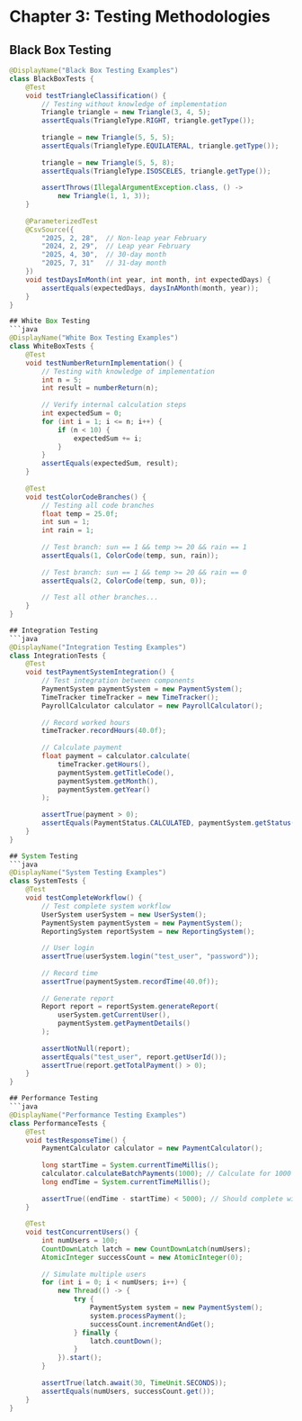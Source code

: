 # Chapter 3: Testing Methodologies

## Black Box Testing
```java
@DisplayName("Black Box Testing Examples")
class BlackBoxTests {
    @Test
    void testTriangleClassification() {
        // Testing without knowledge of implementation
        Triangle triangle = new Triangle(3, 4, 5);
        assertEquals(TriangleType.RIGHT, triangle.getType());
        
        triangle = new Triangle(5, 5, 5);
        assertEquals(TriangleType.EQUILATERAL, triangle.getType());
        
        triangle = new Triangle(5, 5, 8);
        assertEquals(TriangleType.ISOSCELES, triangle.getType());
        
        assertThrows(IllegalArgumentException.class, () ->
            new Triangle(1, 1, 3));
    }
    
    @ParameterizedTest
    @CsvSource({
        "2025, 2, 28",  // Non-leap year February
        "2024, 2, 29",  // Leap year February
        "2025, 4, 30",  // 30-day month
        "2025, 7, 31"   // 31-day month
    })
    void testDaysInMonth(int year, int month, int expectedDays) {
        assertEquals(expectedDays, daysInAMonth(month, year));
    }
}

## White Box Testing
```java
@DisplayName("White Box Testing Examples")
class WhiteBoxTests {
    @Test
    void testNumberReturnImplementation() {
        // Testing with knowledge of implementation
        int n = 5;
        int result = numberReturn(n);
        
        // Verify internal calculation steps
        int expectedSum = 0;
        for (int i = 1; i <= n; i++) {
            if (n < 10) {
                expectedSum += i;
            }
        }
        assertEquals(expectedSum, result);
    }
    
    @Test
    void testColorCodeBranches() {
        // Testing all code branches
        float temp = 25.0f;
        int sun = 1;
        int rain = 1;
        
        // Test branch: sun == 1 && temp >= 20 && rain == 1
        assertEquals(1, ColorCode(temp, sun, rain));
        
        // Test branch: sun == 1 && temp >= 20 && rain == 0
        assertEquals(2, ColorCode(temp, sun, 0));
        
        // Test all other branches...
    }
}

## Integration Testing
```java
@DisplayName("Integration Testing Examples")
class IntegrationTests {
    @Test
    void testPaymentSystemIntegration() {
        // Test integration between components
        PaymentSystem paymentSystem = new PaymentSystem();
        TimeTracker timeTracker = new TimeTracker();
        PayrollCalculator calculator = new PayrollCalculator();
        
        // Record worked hours
        timeTracker.recordHours(40.0f);
        
        // Calculate payment
        float payment = calculator.calculate(
            timeTracker.getHours(),
            paymentSystem.getTitleCode(),
            paymentSystem.getMonth(),
            paymentSystem.getYear()
        );
        
        assertTrue(payment > 0);
        assertEquals(PaymentStatus.CALCULATED, paymentSystem.getStatus());
    }
}

## System Testing
```java
@DisplayName("System Testing Examples")
class SystemTests {
    @Test
    void testCompleteWorkflow() {
        // Test complete system workflow
        UserSystem userSystem = new UserSystem();
        PaymentSystem paymentSystem = new PaymentSystem();
        ReportingSystem reportSystem = new ReportingSystem();
        
        // User login
        assertTrue(userSystem.login("test_user", "password"));
        
        // Record time
        assertTrue(paymentSystem.recordTime(40.0f));
        
        // Generate report
        Report report = reportSystem.generateReport(
            userSystem.getCurrentUser(),
            paymentSystem.getPaymentDetails()
        );
        
        assertNotNull(report);
        assertEquals("test_user", report.getUserId());
        assertTrue(report.getTotalPayment() > 0);
    }
}

## Performance Testing
```java
@DisplayName("Performance Testing Examples")
class PerformanceTests {
    @Test
    void testResponseTime() {
        PaymentCalculator calculator = new PaymentCalculator();
        
        long startTime = System.currentTimeMillis();
        calculator.calculateBatchPayments(1000); // Calculate for 1000 employees
        long endTime = System.currentTimeMillis();
        
        assertTrue((endTime - startTime) < 5000); // Should complete within 5 seconds
    }
    
    @Test
    void testConcurrentUsers() {
        int numUsers = 100;
        CountDownLatch latch = new CountDownLatch(numUsers);
        AtomicInteger successCount = new AtomicInteger(0);
        
        // Simulate multiple users
        for (int i = 0; i < numUsers; i++) {
            new Thread(() -> {
                try {
                    PaymentSystem system = new PaymentSystem();
                    system.processPayment();
                    successCount.incrementAndGet();
                } finally {
                    latch.countDown();
                }
            }).start();
        }
        
        assertTrue(latch.await(30, TimeUnit.SECONDS));
        assertEquals(numUsers, successCount.get());
    }
}
```
